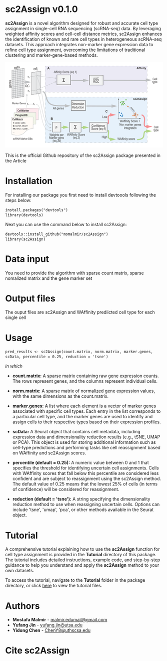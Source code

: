# sc2Assign v0.1.0
**sc2Assign** is a novel algorithm designed for robust and accurate cell type assignment in single-cell RNA sequencing (scRNA-seq) data. By leveraging weighted affinity scores and cell-cell distance metrics, sc2Assign enhances the identification of known and rare cell types in heterogeneous scRNA-seq datasets. This approach integrates non-marker gene expression data to refine cell type assignment, overcoming the limitations of traditional clustering and marker-gene-based methods.

![](Images/sc2Assign_blockdiagram.png)

This is the official Github repository of the sc2Assign package presented in the Article 

# Installation
For installing our package you first need to install devtoools following the steps below: 
```
install.packages("devtools")
library(devtools)
```
Next you can use the command below to install sc2Assign: 
```
devtools::install_github("momalmir/sc2Assign")
library(sc2Assign)
```

# Data input
You need to provide the algorithm with sparse count matrix, sparse nomalized matrix and the gene marker set

# Output files
The ouput files are sc2Assign and WAffinity prediicted cell type for each single cell

# Usage
```
pred_results <- sc2Assign(count.matrix, norm.matrix, marker.genes, scData, percentile = 0.25, reduction = 'tsne')
```

*in which*

- **count.matrix:** A sparse matrix containing raw gene expression counts. The rows represent genes, and the columns represent individual cells.

- **norm.matrix:**  A sparse matrix of normalized gene expression values, with the same dimensions as the count.matrix.

- **marker.genes:** A list where each element is a vector of marker genes associated with specific cell types. Each entry in the list corresponds to a particular cell type, and the marker genes are used to identify and assign cells to their respective types based on their expression profiles.

- **scData:** A Seurat object that contains cell metadata, including expression data and dimensionality reduction results (e.g., tSNE, UMAP or PCA). This object is used for storing additional information such as cell-type predictions and performing tasks like cell reassignment based on WAffinity and sc2Assign scores.

- **percentile (default = 0.25):** A numeric value between 0 and 1 that specifies the threshold for identifying uncertain cell assignments. Cells with WAffinity scores that fall below this percentile are considered less confident and are subject to reassignment using the sc2Assign method. The default value of 0.25 means that the lowest 25% of cells (in terms of confidence) will be considered for reassignment.

- **reduction (default = 'tsne'):**  A string specifying the dimensionality reduction method to use when reassigning uncertain cells. Options can include 'tsne', 'umap', 'pca', or other methods available in the Seurat object.

# Tutorial
A comprehensive tutorial explaining how to use the **sc2Assign** function for cell type assignment is provided in the **Tutorial** directory of this package. The tutorial includes detailed instructions, example code, and step-by-step guidance to help you understand and apply the **sc2Assign** method to your own datasets.

To access the tutorial, navigate to the **Tutorial** folder in the package directory, or click [here](https://figshare.com/account/articles/27208077?file=58550638) to view the tutorial files.

# Authors
- **Mostafa Malmir** - malmir.edumail@gmail.com
- **Yufang Jin** - yufang.jin@utsa.edu
- **Yidong Chen** - ChenY8@uthscsa.edu

# Cite sc2Assign
